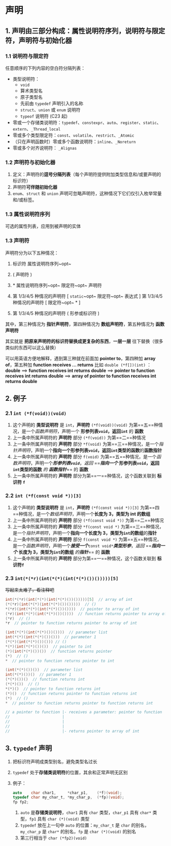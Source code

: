 # 声明

## 1. 声明由三部分构成：属性说明符序列，说明符与限定符，声明符与初始化器

### 1.1 说明符与限定符

任意顺序的下列内容的空白符分隔列表：

+ 类型说明符：
  + `void`
  + 算术类型名
  + 原子类型名
  + 先前由 `typedef` 声明引入的名称
  + `struct`、`union` 或 `enum` 说明符
  + `typeof` 说明符 (C23 起)
+ 零或一个存储类说明符：`typedef`、`constexpr`、`auto`、`register`、`static`、`extern`、`_Thread_local`
+ 零或多个类型限定符：`const`、`volatile`、`restrict`、`_Atomic`
+ （只在声明函数时）零或多个函数说明符：`inline`、`_Noreturn`
+ 零或多个对齐说明符： `_Alignas`

### 1.2 声明符与初始化器

1. 定义：声明符的**逗号分隔列表**（每个声明符提供附加类型信息和/或要声明的标识符）
2. 声明符**可伴随初始化器**
3. `enum`、`struct` 和 `union` 声明可忽略声明符，这种情况下它们仅引入枚举常量和/或标签。

### 1.3 属性说明符序列

可选的属性列表，应用到被声明的实体

### 1.3 声明符

声明符分为以下五种情况：

1. 标识符 属性说明符序列~opt~
2. ( 声明符 )

3. \* 属性说明符序列~opt~ 限定符~opt~ 声明符
4. 第 1/3/4/5 种情况的声明符 [ `static`~opt~ 限定符~opt~ 表达式 ]
   第 1/3/4/5 种情况的声明符 [ 限定符~opt~ * ]

5. 第 1/3/4/5 种情况的声明符 ( 形参或标识符 )

其中，第三种情况为 **指针声明符**，第四种情况为 **数组声明符**，第五种情况为 **函数声明符**

其实就是 **把原来声明符的标识符替换成更复杂的东西**，**一层一层** 往下替换（很多类似的东西可以这么替换）

可以用英语方便地解释，遇到第三种就在前面加 **pointer to**，第四种加 **array of**，第五种加 **function receives ... returns**
比如 `double (*f[])(int)` ：**double** $\implies$ **function receives int returns double** $\implies$ **pointer to function receives int returns double** $\implies$ **array of pointer to function receives int returns double**

## 2. 例子

### 2.1 `int (*f(void))(void)`

1. 这个声明的 **类型说明符** 是 `int`，**声明符** `(*f(void))(void)` 为第==五==种情况，是一个*函数声明符*，声明一个 **形参列表`void`，返回`int`** 的 **函数**
2. 上一条中所属声明符的 **声明符** 部分 `(*f(void))` 为第==二==种情况
3. 上一条中所属声明符的 **声明符** 部分 `*f(void)` 为第==三==种情况，是一个*指针声明符*，声明一个**指向一个形参列表`void`，返回`int`类型的函数**的**函数指针**
4. 上一条中所属声明符的 **声明符** 部分 `f(void)` 为第==五==种情况，是一个*函数声明符*，声明一个***形参列表`void`***，*返回* ==***指向一个*** **形参列表`void`，返回`int`类型的函数** *的* ***函数指针***== 的 **函数**
5. 上一条中所属声明符的 **声明符** 部分为第==一==种情况，这个函数关联到 **标识符 `f`**

### 2.2 `int (*f(const void *))[3]`

1. 这个声明的 **类型说明符** 是 `int`，**声明符** `(*f(const void *))[3]` 为第==四==种情况，是一个*数组声明符*，声明一个**长度为 3，类型为 int **的**数组**
2. 上一条中所属声明符的 **声明符** 部分 `(*f(const void *))` 为第==二==种情况
3. 上一条中所属声明符的 **声明符** 部分 `*f(const void *)` 为第==三==种情况，是一个*指针声明符*，声明一个**指向一个长度为 3，类型为`int`的数组**的**指针**
4. 上一条中所属声明符的 **声明符** 部分 `f(const void *)` 为第==五==种情况，是一个*函数声明符*，声明一个***接受一个***`const void*`***类型形参***，*返回* ==***指向一个*** **长度为 3，类型为`int`的数组** *的**指针***== 的 **函数**
5. 上一条中所属声明符的 **声明符** 部分为第==一==种情况，这个函数关联到 **标识符`f`**

### 2.3 `int(*(*r)(int(*(*)(int(*(*)())()))))[5]`

~~写起来太难了，看注释吧~~

```c
int(*(*r)(int(*(*)(int(*(*)())()))))[5]  // array of int
(*(*r)(int(*(*)(int(*(*)())()))))  // ()
*(*r)(int(*(*)(int(*(*)())())))  // pointer to array of int
(*r)(int(*(*)(int(*(*)())())))  // function returns pointer to array of int
(*r)  // ()
*r  // pointer to function returns pointer to array of int

(int(*(*)(int(*(*)())())))  // parameter list
int(*(*)(int(*(*)())()))  // parameter 1
(*(*)(int(*(*)())())) // ()
*(*)(int(*(*)())())  // pointer to int
(*)(int(*(*)())())  // function returns pointer
(*)  // ()
*  // pointer to function returns pointer to int

(int(*(*)())())  // parameter list
int(*(*)())()  // parameter 1
(*(*)())()  // function returns int
(*(*)())  // ()
*(*)()  // pointer to function returns int
(*)()  // function returns pointer to function returns int
(*)  // ()
*  // pointer to function returns pointer to function returns int

// a pointer to function |- receives a parameter: pointer to function |- receives a parameter: pointer to function |- receives nothing(or unknown before C23)
//                       |                                            |                                            |- returns pointer to function |- reveives nothing(or unknown before C23)
//                       |                                            |                                                                           |- returns int
//                       |                                            |- returns pointer to int
//                       |- returns pointer to array of int
```

## 3. `typedef` 声明

1. 把标识符声明成类型别名，避免类型名过长
2. `typedef` 处于**存储类说明符**的位置，其余和正常声明无区别
3. 例子：

   ```c
   auto    char char1,     *char_p1,    (*f)(void);
   typedef char my_char_t, *my_char_p,  (*fp)(void);
   fp fp2;
   ```

   1. `auto` 是**存储类说明符**，`char1` 具有 `char` 类型，`char_p1` 具有 `char*` 类型，`fp1` 具有 `char (*)(void)` 类型
   2. `typedef` 放在上一句中 `auto` 的位置：`my_char_t` 是 `char` 的别名，`my_char_p` 是 `char*` 的别名，`fp` 是 `char (*)(void)` 的别名
   3. 第三行相当于 `char (*fp2)(void)`
